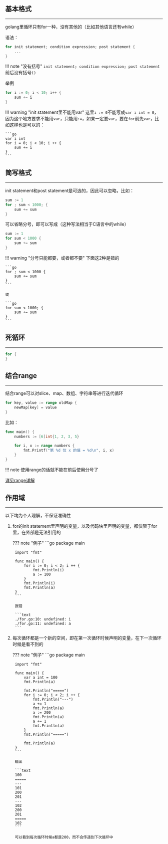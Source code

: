 ## **基本格式**

---

golang里循环只有for一种，没有其他的（比如其他语言还有while）

语法：

```go
for init statement; condition expression; post statement {
    ...
}
```

!!! note "没有括号"
	`init statement; condition expression; post statement`前后没有括号`()`

举例

```go
for i := 0; i < 10; i++ {
    sum += i
}
```

!!! warning "init statement里不能用var"
	这里`i := 0`不能写成`var i int = 0`，因为这个地方要求不能用`var`，只能用`:=`，如果一定要`var`，要在`for`前先`var`，比如这样也是可以的：

	```go
	var i int
	for i = 0; i < 10; i ++ {
	    sum += i
	}
	```

## **简写格式**

---

init statement和post statement是可选的，因此可以忽略，比如：

```go
sum := 1
for ; sum < 1000; {
    sum += sum
}
```

可以省略分号，即可以写成（这种写法相当于C语言中的while）

```go
sum := 1
for sum < 1000 {
    sum += sum
}
```

!!! warning "分号只能都要，或者都不要"
	下面这2种是错的

	```go
	for ; sum < 1000 {
	    sum += sum
	}
	```

	或

	```go
	for sum < 1000; {
	    sum += sum
	}
	```

## **死循环**

---

```go
for {
}
```

## **结合range**

---

结合range可以对slice、map、数组、字符串等进行迭代循环

```go
for key, value := range oldMap {
    newMap[key] = value
}
```

比如：

```go
func main() {
    numbers := [6]int{1, 2, 3, 5}

    for i, x := range numbers {
        fmt.Printf("第 %d 位 x 的值 = %d\n", i, x)
    }
}
```

!!! note
	使用range的话就不能在前后使用分号了

[详见range详解](./../../other/range/)

## **作用域**

---

以下均为个人理解，不保证准确性

1. for的init statement里声明的变量，以及代码块里声明的变量，都仅限于for里，在外部是无法引用的

	??? note "例子"
		```go
		package main

		import "fmt"

		func main() {
			for i := 0; i < 2; i ++ {
				fmt.Println(i)
				a := 100
			}
			fmt.Println(i)
			fmt.Println(a)
		}
		```

		报错

		```text
		./for.go:10: undefined: i
		./for.go:11: undefined: a
		```

2. 每次循环都是一个新的空间，即在第一次循环时候声明的变量，在下一次循环时候是看不到的

	??? note "例子"
		```go
		package main

		import "fmt"

		func main() {
			var a int = 100
			fmt.Println(a)

			fmt.Println("=====")
			for i := 0; i < 2; i ++ {
				fmt.Println("---")
				a += 1
				fmt.Println(a)
				a := 200
				fmt.Println(a)
				a += 1
				fmt.Println(a)
			}
			fmt.Println("=====")

			fmt.Println(a)
		}
		```

		输出

		```text
		100
		=====
		---
		101
		200
		201
		---
		102
		200
		201
		=====
		102
		```

		可以看到每次循环时候a都是200，而不会传递到下次循环中
